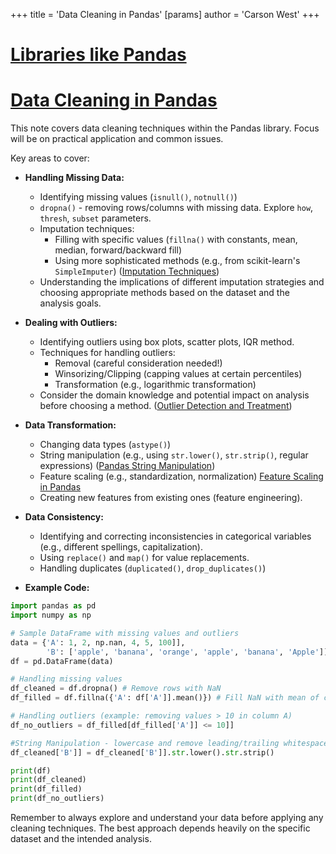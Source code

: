 +++
 title = 'Data Cleaning in Pandas'
[params]
	author = 'Carson West'
+++
# [Libraries like Pandas](./../libraries-like-pandas/)
# [Data Cleaning in Pandas](./../data-cleaning-in-pandas/) 
This note covers data cleaning techniques within the Pandas library.  Focus will be on practical application and common issues.

Key areas to cover:

* **Handling Missing Data:**
    * Identifying missing values (`isnull()`, `notnull()`)
    * `dropna()` - removing rows/columns with missing data.  Explore `how`, `thresh`, `subset` parameters.
    * Imputation techniques:
        * Filling with specific values (`fillna()` with constants, mean, median, forward/backward fill)
        * Using more sophisticated methods (e.g., from scikit-learn's `SimpleImputer`)  ([Imputation Techniques](./../imputation-techniques/))
    * Understanding the implications of different imputation strategies and choosing appropriate methods based on the dataset and the analysis goals.

* **Dealing with Outliers:**
    * Identifying outliers using box plots, scatter plots, IQR method.
    * Techniques for handling outliers:
        * Removal (careful consideration needed!)
        * Winsorizing/Clipping (capping values at certain percentiles)
        * Transformation (e.g., logarithmic transformation)
    * Consider the domain knowledge and potential impact on analysis before choosing a method. ([Outlier Detection and Treatment](./../outlier-detection-and-treatment/))

* **Data Transformation:**
    * Changing data types (`astype()`)
    * String manipulation (e.g., using `str.lower()`, `str.strip()`, regular expressions)  ([Pandas String Manipulation](./../pandas-string-manipulation/))
    * Feature scaling (e.g., standardization, normalization) [Feature Scaling in Pandas](./../feature-scaling-in-pandas/)
    * Creating new features from existing ones (feature engineering).

* **Data Consistency:**
    * Identifying and correcting inconsistencies in categorical variables (e.g., different spellings, capitalization).
    * Using `replace()` and `map()` for value replacements.
    * Handling duplicates (`duplicated()`, `drop_duplicates()`)

* **Example Code:**

```python
import pandas as pd
import numpy as np

# Sample DataFrame with missing values and outliers
data = {'A': 1, 2, np.nan, 4, 5, 100]], 
        'B': ['apple', 'banana', 'orange', 'apple', 'banana', 'Apple']]}
df = pd.DataFrame(data)

# Handling missing values
df_cleaned = df.dropna() # Remove rows with NaN
df_filled = df.fillna({'A': df['A']].mean()}) # Fill NaN with mean of column A

# Handling outliers (example: removing values > 10 in column A)
df_no_outliers = df_filled[df_filled['A']] <= 10]]

#String Manipulation - lowercase and remove leading/trailing whitespace
df_cleaned['B']] = df_cleaned['B']].str.lower().str.strip()

print(df)
print(df_cleaned)
print(df_filled)
print(df_no_outliers)


```


Remember to always explore and understand your data before applying any cleaning techniques.  The best approach depends heavily on the specific dataset and the intended analysis.
